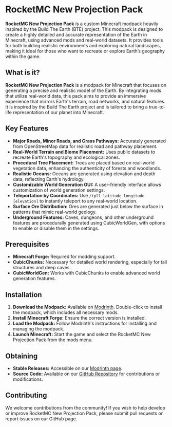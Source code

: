 # RocketMC New Projection Pack

**RocketMC New Projection Pack** is a custom Minecraft modpack heavily inspired by the Build The Earth (BTE) project. This modpack is designed to create a highly detailed and accurate representation of the Earth in Minecraft, using advanced mods and real-world datasets. It provides tools for both building realistic environments and exploring natural landscapes, making it ideal for those who want to recreate or explore Earth’s geography within the game.

## What is it?

**RocketMC New Projection Pack** is a modpack for Minecraft that focuses on generating a precise and realistic model of the Earth. By integrating mods that utilize real-world data, this pack aims to provide an immersive experience that mirrors Earth's terrain, road networks, and natural features. It is inspired by the Build The Earth project and is tailored to bring a true-to-life representation of our planet into Minecraft.

## Key Features

- **Major Roads, Minor Roads, and Grass Pathways:** Accurately generated from OpenStreetMap data for realistic road and pathway placement.
- **Real-World Terrain and Biome Placement:** Uses public datasets to recreate Earth's topography and ecological zones.
- **Procedural Tree Placement:** Trees are placed based on real-world vegetation data, enhancing the authenticity of forests and woodlands.
- **Realistic Oceans:** Oceans are generated using elevation and depth data, reflecting Earth's hydrology.
- **Customizable World Generation GUI:** A user-friendly interface allows customization of world generation settings.
- **Teleportation by Coordinates:** Use `/tpll latitude longitude [elevation]` to instantly teleport to any real-world location.
- **Surface Ore Distribution:** Ores are generated just below the surface in patterns that mimic real-world geology.
- **Underground Features:** Caves, dungeons, and other underground features are procedurally generated using CubicWorldGen, with options to enable or disable them in the settings.

## Prerequisites

- **Minecraft Forge:** Required for modding support.
- **CubicChunks:** Necessary for detailed world rendering, especially for tall structures and deep caves.
- **CubicWorldGen:** Works with CubicChunks to enable advanced world generation features.

## Installation

1. **Download the Modpack:** Available on [Modrinth](#). Double-click to install the modpack, which includes all necessary mods.
2. **Install Minecraft Forge:** Ensure the correct version is installed.
3. **Load the Modpack:** Follow Modrinth's instructions for installing and managing the modpack.
4. **Launch Minecraft:** Start the game and select the RocketMC New Projection Pack from the mods menu.

## Obtaining

- **Stable Releases:** Accessible on our [Modrinth page](#).
- **Source Code:** Available on our [GitHub Repository](#) for contributions or modifications.

## Contributing

We welcome contributions from the community! If you wish to help develop or improve RocketMC New Projection Pack, please submit pull requests or report issues on our GitHub page.
